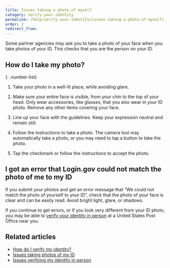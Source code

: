 ```yaml
---
title: Issues taking a photo of myself
category: verify-your-identity
permalink: /help/verify-your-identity/issues-taking-a-photo-of-myself/
order: 2
redirect_from:
---
```


Some partner agencies may ask you to take a photo of your face when you take photos of your ID. This checks that you are the person on your ID.

## How do I take my photo?

{: .number-list}

1. Take your photo in a well-lit place, while avoiding glare.

2. Make sure your entire face is visible, from your chin to the top of your head. Only wear accessories, like glasses, that you also wear in your ID photo. Remove any other items covering your face.

4. Line up your face with the guidelines. Keep your expression neutral and remain still.

5. Follow the instructions to take a photo. The camera tool may automatically take a photo, or you may need to tap a button to take the photo.

6. Tap the checkmark or follow the instructions to accept the photo.

## I got an error that Login.gov could not match the photo of me to my ID

If you submit your photos and get an error message that “We could not match the photo of yourself to your ID”, check that the photo of your face is clear and can be easily read. Avoid bright light, glare, or shadows.

If you continue to get errors, or if you look very different from your ID photo, you may be able to [verify your identity in person](/help/verify-your-identity/verify-your-identity-in-person/) at a United States Post Office near you.

## Related articles

* [How do I verify my identity?](/help/verify-your-identity/overview/)
* [Issues taking photos of my ID](/help/verify-your-identity/how-to-take-photos-to-verify-your-identity/)
* [Issues verifying my identity in person](/help/verify-your-identity/verify-your-identity-in-person/)

